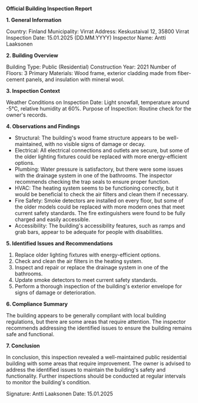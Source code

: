 **Official Building Inspection Report**

**1. General Information**

Country: Finland
Municipality: Virrat
Address: Keskustaival 12, 35800 Virrat
Inspection Date: 15.01.2025 (DD.MM.YYYY)
Inspector Name: Antti Laaksonen

**2. Building Overview**

Building Type: Public (Residential)
Construction Year: 2021
Number of Floors: 3
Primary Materials: Wood frame, exterior cladding made from fiber-cement panels, and insulation with mineral wool.

**3. Inspection Context**

Weather Conditions on Inspection Date: Light snowfall, temperature around -5°C, relative humidity at 60%.
Purpose of Inspection: Routine check for the owner's records.

**4. Observations and Findings**

- Structural: The building's wood frame structure appears to be well-maintained, with no visible signs of damage or decay.
- Electrical: All electrical connections and outlets are secure, but some of the older lighting fixtures could be replaced with more energy-efficient options.
- Plumbing: Water pressure is satisfactory, but there were some issues with the drainage system in one of the bathrooms. The inspector recommends checking the trap seals to ensure proper function.
- HVAC: The heating system seems to be functioning correctly, but it would be beneficial to check the air filters and clean them if necessary.
- Fire Safety: Smoke detectors are installed on every floor, but some of the older models could be replaced with more modern ones that meet current safety standards. The fire extinguishers were found to be fully charged and easily accessible.
- Accessibility: The building's accessibility features, such as ramps and grab bars, appear to be adequate for people with disabilities.

**5. Identified Issues and Recommendations**

1. Replace older lighting fixtures with energy-efficient options.
2. Check and clean the air filters in the heating system.
3. Inspect and repair or replace the drainage system in one of the bathrooms.
4. Update smoke detectors to meet current safety standards.
5. Perform a thorough inspection of the building's exterior envelope for signs of damage or deterioration.

**6. Compliance Summary**

The building appears to be generally compliant with local building regulations, but there are some areas that require attention. The inspector recommends addressing the identified issues to ensure the building remains safe and functional.

**7. Conclusion**

In conclusion, this inspection revealed a well-maintained public residential building with some areas that require improvement. The owner is advised to address the identified issues to maintain the building's safety and functionality. Further inspections should be conducted at regular intervals to monitor the building's condition.

Signature: Antti Laaksonen
Date: 15.01.2025